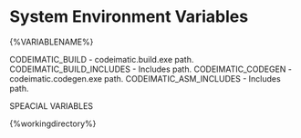 

# System Environment Variables


{%VARIABLENAME%}


CODEIMATIC_BUILD - codeimatic.build.exe path.
CODEIMATIC_BUILD_INCLUDES - Includes path.
CODEIMATIC_CODEGEN - codeimatic.codegen.exe path. 
CODEIMATIC_ASM_INCLUDES - Includes path.

SPEACIAL VARIABLES

{%workingdirectory%} 
